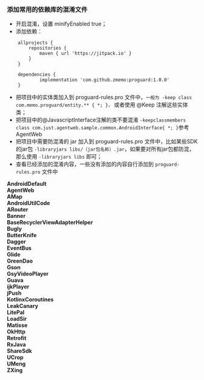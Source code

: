 ### 添加常用的依赖库的混淆文件

* 开启混淆，设置 minifyEnabled true；
* 添加依赖：
```
	allprojects {
		repositories {
			maven { url 'https://jitpack.io' }
		}
	}
  
  	dependencies {
	        implementation 'com.github.zmemo:proguard:1.0.0'
	}
```
* 把项目中的实体类加入到 proguard-rules.pro 文件中，`一般为 -keep class com.memo.proguard/entity.** { *; }，` 或者使用 @Keep 注解这些实体类；
* 把项目中的@JavascriptInterface注解的类不要混淆 `-keepclassmembers class com.just.agentweb.sample.common.AndroidInterface{ *; }`参考AgentWeb
* 把项目中需要防混淆的 jar 加入到 proguard-rules.pro 文件中，比如某些SDK的jar包 `-libraryjars libs/（jar包名称）.jar`，如果要对所有jar包都防混，那么使用 `-libraryjars libs` 即可；
* 查看已经添加的混淆内容，一些没有添加的内容自行添加到 `proguard-rules.pro` 文件中

**AndroidDefault  
AgentWeb  
AMap  
AndroidUtilCode  
ARouter  
Banner  
BaseRecyclerViewAdapterHelper  
Bugly  
ButterKnife  
Dagger  
EventBus  
Glide  
GreenDao  
Gson  
GsyVideoPlayer  
Guava  
ijkPlayer  
jPush  
KotlinxCoroutines  
LeakCanary  
LitePal  
LoadSir  
Matisse  
OkHttp  
Retrofit  
RxJava  
ShareSdk  
UCrop  
UMeng  
ZXing**

